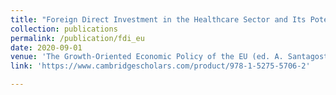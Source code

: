 ```yaml
---
title: "Foreign Direct Investment in the Healthcare Sector and Its Potential Benefit for the EU"
collection: publications
permalink: /publication/fdi_eu
date: 2020-09-01
venue: 'The Growth-Oriented Economic Policy of the EU (ed. A. Santagostino & B. M. Vural)'
link: 'https://www.cambridgescholars.com/product/978-1-5275-5706-2'

---
```

